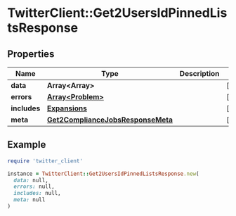 # TwitterClient::Get2UsersIdPinnedListsResponse

## Properties

| Name | Type | Description | Notes |
| ---- | ---- | ----------- | ----- |
| **data** | **Array&lt;Array&gt;** |  | [optional] |
| **errors** | [**Array&lt;Problem&gt;**](Problem.md) |  | [optional] |
| **includes** | [**Expansions**](Expansions.md) |  | [optional] |
| **meta** | [**Get2ComplianceJobsResponseMeta**](Get2ComplianceJobsResponseMeta.md) |  | [optional] |

## Example

```ruby
require 'twitter_client'

instance = TwitterClient::Get2UsersIdPinnedListsResponse.new(
  data: null,
  errors: null,
  includes: null,
  meta: null
)
```

